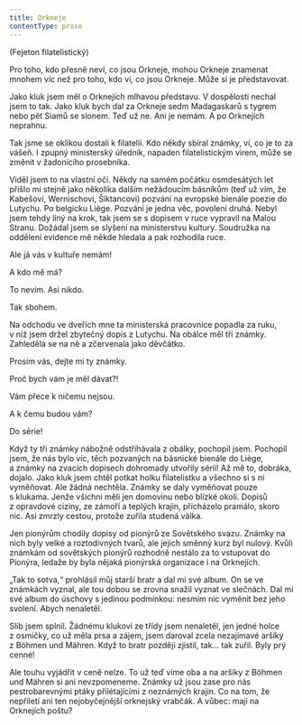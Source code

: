 ```yaml
---
title: Orkneje
contentType: prose
---
```


<section>

<div class="centered">

<div class="verse">

(Fejeton filatelistický)

</div>

</div>

</section>

<section>

Pro toho, kdo přesně neví, co jsou Orkneje, mohou Orkneje znamenat mnohem víc než pro toho, kdo ví, co jsou Orkneje. Může si je představovat.

Jako kluk jsem měl o Orknejích mlhavou představu. V dospělosti nechal jsem to tak. Jako kluk bych dal za Orkneje sedm Madagaskarů s tygrem nebo pět Siamů se slonem. Teď už ne. Ani je nemám. A po Orknejích neprahnu.

Tak jsme se oklikou dostali k filatelii. Kdo někdy sbíral známky, ví, co je to za vášeň. I zpupný ministerský úředník, napaden filatelistickým virem, může se změnit v žadonícího prosebníka.

Viděl jsem to na vlastní oči. Někdy na samém počátku osmdesátých let přišlo mi stejně jako několika dalším nežádoucím básníkům (teď už vím, že Kabešovi, Wernischovi, Šiktancovi) pozvání na evropské bienále poezie do Lutychu. Po belgicku Liège. Pozvání je jedna věc, povolení druhá. Nebyl jsem tehdy líný na krok, tak jsem se s dopisem v ruce vypravil na Malou Stranu. Dožádal jsem se slyšení na ministerstvu kultury. Soudružka na oddělení evidence mě někde hledala a pak rozhodila ruce.

Ale já vás v kultuře nemám!

A kdo mě má?

To nevím. Asi nikdo.

Tak sbohem.

</section>

<section>

Na odchodu ve dveřích mne ta ministerská pracovnice popadla za ruku, v níž jsem držel zbytečný dopis z Lutychu. Na obálce měl tři známky. Zahleděla se na ně a zčervenala jako děvčátko.

Prosím vás, dejte mi ty známky.

Proč bych vám je měl dávat?!

Vám přece k ničemu nejsou.

A k čemu budou vám?

Do série!

</section>

<section>

Když ty tři známky nábožně odstříhávala z obálky, pochopil jsem. Pochopil jsem, že nás bylo víc, těch pozvaných na básnické bienále do Liège, a známky na zvacích dopisech dohromady utvořily sérii! Až mě to, dobráka, dojalo. Jako kluk jsem chtěl potkat holku filatelistku a všechno si s ní vyměňovat. Ale žádná nechtěla. Známky se daly vyměňovat pouze s klukama. Jenže všichni měli jen domovinu nebo blízké okolí. Dopisů z opravdové ciziny, ze zámoří a teplých krajin, přicházelo pramálo, skoro nic. Asi zmrzly cestou, protože zuřila studená válka.

Jen pionýrům chodily dopisy od pionýrů ze Sovětského svazu. Známky na nich byly velké a roztodivných tvarů, ale jejich směnný kurz byl nulový. Kvůli známkám od sovětských pionýrů rozhodně nestálo za to vstupovat do Pionýra, ledaže by byla nějaká pionýrská organizace i na Orknejích.

„Tak to sotva,“ prohlásil můj starší bratr a dal mi své album. On se ve známkách vyznal, ale tou dobou se zrovna snažil vyznat ve slečnách. Dal mi své album do úschovy s jedinou podmínkou: nesmím nic vyměnit bez jeho svolení. Abych nenaletěl.

Slib jsem splnil. Žádnému klukovi ze třídy jsem nenaletěl, jen jedné holce z osmičky, co už měla prsa a zájem, jsem daroval zcela nezajímavé aršíky z Böhmen und Mähren. Když to bratr později zjistil, tak… tak zuřil. Byly prý cenné!

Ale touhu vyjádřit v ceně nelze. To už teď víme oba a na aršíky z Böhmen und Mähren si ani nevzpomeneme. Známky už jsou zase pro nás pestrobarevnými ptáky přilétajícími z neznámých krajin. Co na tom, že nepřiletí ani ten nejobyčejnější orknejský vrabčák. A vůbec: mají na Orknejích poštu?

</section>
